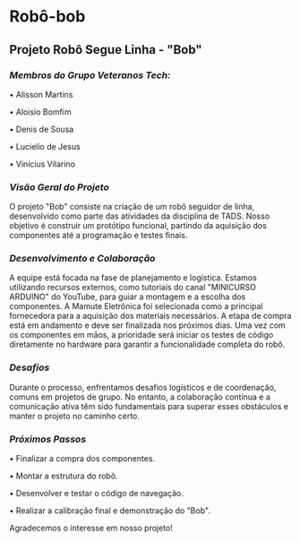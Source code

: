 # Robô-bob

## Projeto Robô Segue Linha - "Bob"

### *Membros do Grupo Veteranos Tech:*

•	Alisson Martins

•	Aloisio Bomfim

•	Denis de Sousa

•	Lucielio de Jesus

•	Vinícius Vilarino

### *Visão Geral do Projeto*  

O projeto "Bob" consiste na criação de um robô seguidor de linha, desenvolvido como parte das atividades da disciplina de TADS. Nosso objetivo é construir um protótipo funcional, partindo da aquisição dos componentes até a programação e testes finais.

### *Desenvolvimento e Colaboração*  

A equipe está focada na fase de planejamento e logística. Estamos utilizando recursos externos, como tutoriais do canal "MINICURSO ARDUINO" do YouTube, para guiar a montagem e a escolha dos componentes. A Mamute Eletrônica foi selecionada como a principal fornecedora para a aquisição dos materiais necessários.
A etapa de compra está em andamento e deve ser finalizada nos próximos dias. Uma vez com os componentes em mãos, a prioridade será iniciar os testes de código diretamente no hardware para garantir a funcionalidade completa do robô.

### *Desafios*  

Durante o processo, enfrentamos desafios logísticos e de coordenação, comuns em projetos de grupo. No entanto, a colaboração contínua e a comunicação ativa têm sido fundamentais para superar esses obstáculos e manter o projeto no caminho certo.

### *Próximos Passos*  

•	Finalizar a compra dos componentes.

•	Montar a estrutura do robô.

•	Desenvolver e testar o código de navegação.

•	Realizar a calibração final e demonstração do "Bob".



Agradecemos o interesse em nosso projeto!

